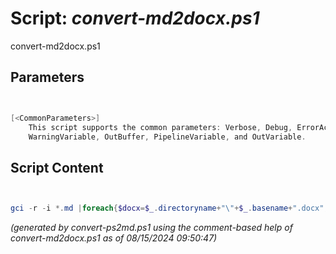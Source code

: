Script: *convert-md2docx.ps1*
========================

convert-md2docx.ps1 


Parameters
----------
```powershell


[<CommonParameters>]
    This script supports the common parameters: Verbose, Debug, ErrorAction, ErrorVariable, WarningAction, 
    WarningVariable, OutBuffer, PipelineVariable, and OutVariable.
```

Script Content
--------------
```powershell


gci -r -i *.md |foreach{$docx=$_.directoryname+"\"+$_.basename+".docx";pandoc -f markdown -s --citeproc $_.name -o $docx}
```

*(generated by convert-ps2md.ps1 using the comment-based help of convert-md2docx.ps1 as of 08/15/2024 09:50:47)*
